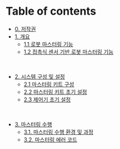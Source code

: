 # Table of contents
* [0. 저작권](README.md)
* [1. 개요](01_intro)
  * [1.1 로봇 마스터링 기능](01_intro/01_1_about_mastering.md)
  * [1.2 접촉식 센서 기반 로봇 마스터링 기능](01_intro/01_2_about_contact_based_mastering.md) 

<br>

* [2. 시스템 구성 및 설정](02_about_kit)
  * [2.1 마스터링 키트 구성](02_about_kit/02_1_kit_description.md)
  * [2.2 마스터링 키트 초기 설정](02_about_kit/02_2_kit_initialization.md)
  * [2.3 제어기 초기 설정](02_about_kit/02_3_com_initialization.md)

<br>

* [3. 마스터링 수행](03_operation)
  * [3.1. 마스터링 수행 환경 및 과정](03_operation/03_1_mastering_step.md)
  * [3.2. 마스터링 에러 코드](03_operation/03_2_error.md)
